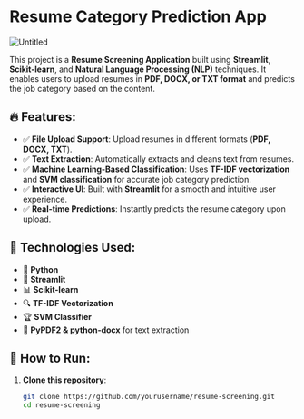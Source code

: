 # Resume Category Prediction App

![Untitled](https://github.com/user-attachments/assets/2258d342-ea6c-48a7-9ad7-772681306551)

This project is a **Resume Screening Application** built using **Streamlit**, **Scikit-learn**, and **Natural Language Processing (NLP)** techniques. It enables users to upload resumes in **PDF, DOCX, or TXT format** and predicts the job category based on the content.  

## 🔥 Features:
- ✅ **File Upload Support**: Upload resumes in different formats (**PDF, DOCX, TXT**).
- ✅ **Text Extraction**: Automatically extracts and cleans text from resumes.
- ✅ **Machine Learning-Based Classification**: Uses **TF-IDF vectorization** and **SVM classification** for accurate job category prediction.
- ✅ **Interactive UI**: Built with **Streamlit** for a smooth and intuitive user experience.
- ✅ **Real-time Predictions**: Instantly predicts the resume category upon upload.

## 🚀 Technologies Used:
- 🐍 **Python**
- 🎨 **Streamlit**
- 📊 **Scikit-learn**
- 🔍 **TF-IDF Vectorization**
- 🏆 **SVM Classifier**
- 📜 **PyPDF2 & python-docx** for text extraction

## 📌 How to Run:
1. **Clone this repository**:
   ```bash
   git clone https://github.com/yourusername/resume-screening.git
   cd resume-screening

